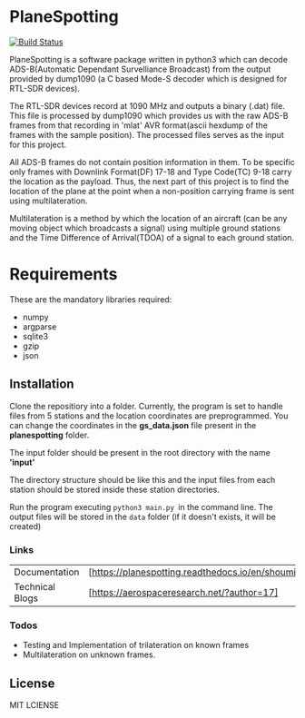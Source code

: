 # PlaneSpotting


[![Build Status](https://travis-ci.org/joemccann/dillinger.svg?branch=master)](https://travis-ci.org/joemccann/dillinger)

PlaneSpotting is a software package written in python3 which can decode ADS-B(Automatic Dependant Survelliance Broadcast) from the output provided by dump1090 (a C based Mode-S decoder which is designed for RTL-SDR devices).


The RTL-SDR devices record at 1090 MHz and outputs a binary (.dat) file. This file is processed by dump1090 which provides us with the raw ADS-B frames from that recording in 'mlat' AVR format(ascii hexdump of the frames with the sample position).
The processed files serves as the input for this project.

All ADS-B frames do not contain position information in them. To be specific only frames with Downlink Format(DF) 17-18 and Type Code(TC) 9-18 carry the location as the payload. Thus, the next part of this project is
to find the location of the plane at the point when a non-position carrying frame is sent using multilateration.

Multilateration is a method by which the location of an aircraft (can be any moving object which broadcasts a signal) using  multiple ground stations and the Time Difference of Arrival(TDOA) of a signal to each ground station.

# Requirements

These are the mandatory libraries required:

* numpy
* argparse
* sqlite3
* gzip
* json


Installation
------------
Clone the repositiory into a folder. Currently, the program is set to handle files from 5 stations and the location coordinates are preprogrammed. You can change the coordinates in the **gs_data.json** file
present in the **planespotting** folder.

The input folder should be present in the root directory with the name **'input'**

The directory structure should be like this and the input files from each station should be stored inside these station directories.

Run the program executing ```python3 main.py ```in the command line.
The output files will be stored in the ```data``` folder (if it doesn't exists, it will be created)



### Links


| ||
| ------ | ------ |
| Documentation | [https://planespotting.readthedocs.io/en/shoumik_dev/] |
| Technical Blogs | [https://aerospaceresearch.net/?author=17] |

### Todos

 - Testing and Implementation of trilateration on known frames
 - Multilateration on unknown frames.

License
----

MIT LCIENSE
